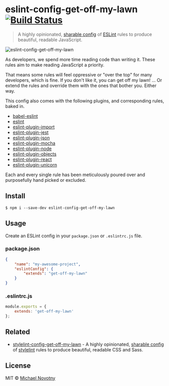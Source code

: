 # eslint-config-get-off-my-lawn [![Build Status](https://travis-ci.org/manovotny/eslint-config-get-off-my-lawn.svg?branch=master)](https://travis-ci.org/manovotny/eslint-config-get-off-my-lawn)

> A highly opinionated, [sharable config](http://eslint.org/docs/developer-guide/shareable-configs.html) of [ESLint](http://eslint.org) rules to produce beautiful, readable JavaScript.

![eslint-config-get-off-my-lawn](assets/logo.jpg)

As developers, we spend more time reading code than writing it. These rules aim to make reading JavaScript a priority.

That means some rules will feel oppressive or "over the top" for many developers, which is fine. If you don't like it, you can get off my lawn! ... Or extend the rules and override them with the ones that bother you. Either way.

This config also comes with the following plugins, and corresponding rules, baked in.

* [babel-eslint](https://www.npmjs.com/package/babel-eslint)
* [eslint](https://www.npmjs.com/package/eslint)
* [eslint-plugin-import](https://www.npmjs.com/package/eslint-plugin-import)
* [eslint-plugin-jest](https://www.npmjs.com/package/eslint-plugin-jest)
* [eslint-plugin-json](https://www.npmjs.com/package/eslint-plugin-json)
* [eslint-plugin-mocha](https://www.npmjs.com/package/eslint-plugin-mocha)
* [eslint-plugin-node](https://www.npmjs.com/package/eslint-plugin-node)
* [eslint-plugin-objects](https://www.npmjs.com/package/eslint-plugin-objects)
* [eslint-plugin-react](https://www.npmjs.com/package/eslint-plugin-react)
* [eslint-plugin-unicorn](https://www.npmjs.com/package/eslint-plugin-unicorn)

Each and every single rule has been meticulously poured over and purposefully hand picked or excluded.

## Install

```
$ npm i --save-dev eslint-config-get-off-my-lawn
```

## Usage

Create an ESLint config in your `package.json` or `.eslintrc.js` file.

### package.json

```json
{
    "name": "my-awesome-project",
    "eslintConfig": {
        "extends": "get-off-my-lawn"
    }
}
```

### .eslintrc.js

```js
module.exports = {
    extends: 'get-off-my-lawn'
};
```

## Related

* [stylelint-config-get-off-my-lawn](https://www.npmjs.com/package/stylelint-config-get-off-my-lawn) - A highly opinionated, [sharable config](https://github.com/stylelint/stylelint/blob/master/docs/user-guide/configuration.md#extends) of [stylelint](http://stylelint.io) rules to produce beautiful, readable CSS and Sass.

## License

MIT © [Michael Novotny](http://manovotny.com)
